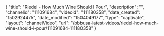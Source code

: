 {
    "title": "Riedel - How Much Wine Should I Pour",
    "description": "",
    "channelid": "111091684",
    "videoid": "111180358",
    "date_created": "1502924475",
    "date_modified": "1504049177",
    "type": "captivate",
    "layout": "channelVideo",
    "url": "\/bbbusa-latest-videos\/riedel-how-much-wine-should-i-pour\/111091684-111180358"
}
